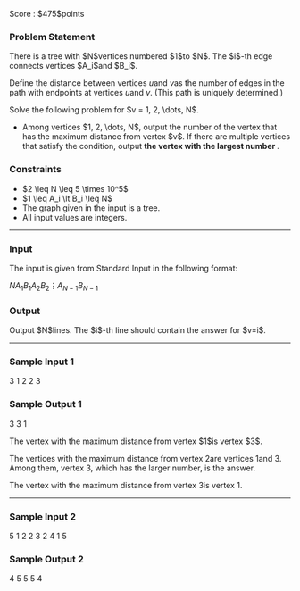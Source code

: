 
<div>

<span>

<span>

<p>
Score : $475$points
</p>

<div>

<section>

### **Problem Statement**

<p>
There is a tree with $N$vertices numbered $1$to $N$. The $i$-th edge connects vertices $A_i$and $B_i$.

Define the distance between vertices $u$and $v$as the number of edges in the path with endpoints at vertices $u$and $v$. (This path is uniquely determined.)  
</p>

<p>
Solve the following problem for $v = 1, 2, \dots, N$.
</p>

<ul>

<li>
Among vertices $1, 2, \dots, N$, output the number of the vertex that has the maximum distance from vertex $v$. If there are multiple vertices that satisfy the condition, output 
<strong>
the vertex with the largest number
</strong>
.
</li>

</ul>

</section>

</div>

<div>

<section>

### **Constraints**

<ul>

<li>
$2 \leq N \leq 5 \times 10^5$
</li>

<li>
$1 \leq A_i \lt B_i \leq N$
</li>

<li>
The graph given in the input is a tree.
</li>

<li>
All input values are integers.
</li>

</ul>

</section>

</div>

---

<div>

<div>

<section>

### **Input**

<p>
The input is given from Standard Input in the following format:
</p>

<div>

$N$$A_1$$B_1$$A_2$$B_2$$\vdots$$A_{N-1}$$B_{N-1}$
</div>

</section>

</div>

<div>

<section>

### **Output**

<p>
Output $N$lines. The $i$-th line should contain the answer for $v=i$.
</p>

</section>

</div>

</div>

---

<div>

<section>

### **Sample Input 1**

<div>

3
1 2
2 3

</div>

</section>

</div>

<div>

<section>

### **Sample Output 1**

<div>

3
3
1

</div>

<p>
The vertex with the maximum distance from vertex $1$is vertex $3$.

The vertices with the maximum distance from vertex $2$are vertices $1$and $3$. Among them, vertex $3$, which has the larger number, is the answer.

The vertex with the maximum distance from vertex $3$is vertex $1$.
</p>

</section>

</div>

---

<div>

<section>

### **Sample Input 2**

<div>

5
1 2
2 3
2 4
1 5

</div>

</section>

</div>

<div>

<section>

### **Sample Output 2**

<div>

4
5
5
5
4

</div>

</section>

</div>

</span>

</span>

</div>

